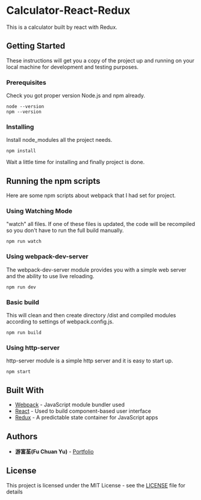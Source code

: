 # Calculator-React-Redux

This is a calculator built by react with Redux.

## Getting Started

These instructions will get you a copy of the project up and running on your local machine for development and testing purposes.

### Prerequisites

Check you got proper version Node.js and npm already. 

```
node --version
npm --version
```

### Installing

Install node_modules all the project needs.

```
npm install
```

Wait a little time for installing and finally project is done.

## Running the npm scripts

Here are some npm scripts about webpack that I had set for project.

### Using Watching Mode

"watch" all files. If one of these files is updated, the code will be recompiled so you don't have to run the full build manually.

```
npm run watch
```

### Using webpack-dev-server

The webpack-dev-server module provides you with a simple web server and the ability to use live reloading.

```
npm run dev
```

### Basic build

This will clean and then create directory /dist and compiled modules according to settings of webpack.config.js.

```
npm run build
```

### Using http-server

http-server module is a simple http server and it is easy to start up.

```
npm start
```

## Built With

* [Webpack](https://webpack.js.org/) - JavaScript module bundler used
* [React](https://reactjs.org/) - Used to build component-based user interface
* [Redux](http://redux.js.org/) - A predictable state container for JavaScript apps

## Authors

* **游富荃(Fu Chuan Yu)** - [Portfolio](https://luffy84217-portfolio.herokuapp.com)

## License

This project is licensed under the MIT License - see the [LICENSE](LICENSE) file for details
